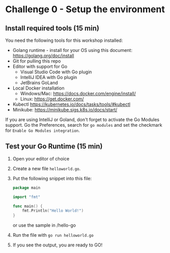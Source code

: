 # Challenge 0 - Setup the environment

## Install required tools (15 min)

You need the following tools for this workshop installed:

- Golang runtime - install for your OS using this document: https://golang.org/doc/install
- Git for pulling this repo
- Editor with support for Go
    - Visual Studio Code with Go plugin
    - IntelliJ IDEA with Go plugin 
    - JetBrains GoLand
- Local Docker installation
    - Windows/Mac: https://docs.docker.com/engine/install/
    - Linux: https://get.docker.com/
- Kubectl https://kubernetes.io/docs/tasks/tools/#kubectl
- Minikube: https://minikube.sigs.k8s.io/docs/start/

If you are using IntelliJ or Goland, don't forget to activate the Go Modules support. Go the Preferences, search for `go modules` and set the checkmark for `Enable Go Modules integration`. 

## Test your Go Runtime (15 min)

1) Open your editor of choice

2) Create a new file `helloworld.go`.

3) Put the following snippet into this file:

    ```go
    package main

    import "fmt"

    func main() {
        fmt.Println("Hello World!")
    }
    ```

    or use the sample in /hello-go

4) Run the file with `go run helloworld.go`

5) If you see the output, you are ready to GO!